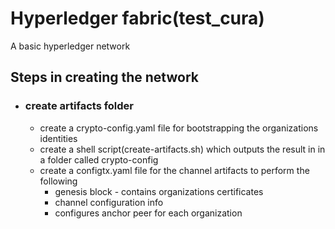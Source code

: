 # Hyperledger fabric(test_cura)
A basic hyperledger network


## Steps in creating the network
*   ### **create artifacts folder**
    *   create a crypto-config.yaml file for bootstrapping the organizations identities
    *   create a shell script(create-artifacts.sh) which outputs the result in in a folder called crypto-config
    *   create a configtx.yaml file for the channel artifacts to perform the following
        *  genesis block - contains organizations certificates
        *  channel configuration info
        *  configures anchor peer for each organization
